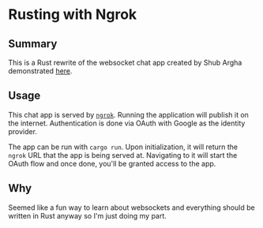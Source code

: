 # Rusting with Ngrok

## Summary

This is a Rust rewrite of the websocket chat app created by Shub Argha demonstrated [here](https://shub.codes/ngrokchat2/).

## Usage

This chat app is served by [`ngrok`](https://ngrok.com/). Running the application will publish it on the internet. Authentication is done via OAuth with Google as the identity provider.

The app can be run with `cargo run`. Upon initialization, it will return the `ngrok` URL that the app is being served at. Navigating to it will start the OAuth flow and once done, you'll be granted access to the app.

## Why

Seemed like a fun way to learn about websockets and everything should be written in Rust anyway so I'm just doing my part.
